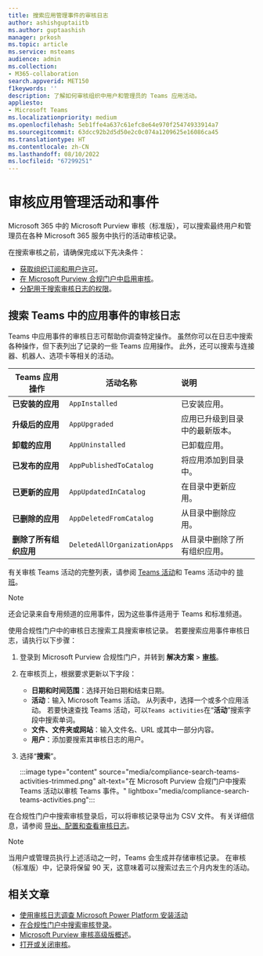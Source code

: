 ```yaml
---
title: 搜索应用管理事件的审核日志
author: ashishguptaiitb
ms.author: guptaashish
manager: prkosh
ms.topic: article
ms.service: msteams
audience: admin
ms.collection:
- M365-collaboration
search.appverid: MET150
f1keywords: ''
description: 了解如何审核组织中用户和管理员的 Teams 应用活动。
appliesto:
- Microsoft Teams
ms.localizationpriority: medium
ms.openlocfilehash: 5eb1ffe4a637c61efc8e64e970f25474933914a7
ms.sourcegitcommit: 63dcc92b2d5d50e2c0c074a1209625e16086ca45
ms.translationtype: HT
ms.contentlocale: zh-CN
ms.lasthandoff: 08/10/2022
ms.locfileid: "67299251"
---
```

# <a name="audit-for-app-management-activities-and-events"></a>审核应用管理活动和事件

Microsoft 365 中的 Microsoft Purview 审核（标准版），可以搜索最终用户和管理员在各种 Microsoft 365 服务中执行的活动审核记录。

在搜索审核之前，请确保完成以下先决条件：

* [获取组织订阅和用户许可](/microsoft-365/compliance/set-up-basic-audit)。
* [在 Microsoft Purview 合规门户中启用审核](/microsoft-365/compliance/turn-audit-log-search-on-or-off)。
* [分配用于搜索审核日志的权限](/microsoft-365/compliance/set-up-basic-audit)。

## <a name="search-the-audit-logs-for-app-events-in-teams"></a>搜索 Teams 中的应用事件的审核日志

Teams 中应用事件的审核日志可帮助你调查特定操作。 虽然你可以在日志中搜索各种操作，但下表列出了记录的一些 Teams 应用操作。 此外，还可以搜索与连接器、机器人、选项卡等相关的活动。

| Teams 应用操作                  | 活动名称                | 说明                                              |
|-----------------------------------|------------------------------|:---------------------------------------------------------|
| **已安装的应用**                 | `AppInstalled`               | 已安装应用。                                     |
| **升级后的应用**                  | `AppUpgraded`                | 应用已升级到目录中的最新版本。 |
| **卸载的应用**               | `AppUninstalled`             | 已卸载应用。                                   |
| **已发布的应用**                 | `AppPublishedToCatalog`      | 将应用添加到目录中。                          |
| **已更新的应用**                   | `AppUpdatedInCatalog`        | 在目录中更新应用。                        |
| **已删除的应用**                   | `AppDeletedFromCatalog`      | 从目录中删除应用。                      |
| **删除了所有组织应用** | `DeletedAllOrganizationApps` | 从目录中删除了所有组织应用。          |

有关审核 Teams 活动的完整列表，请参阅 [Teams 活动](audit-log-events.md#teams-activities)和 Teams 活动中的 [排班](audit-log-events.md#shifts-in-teams-activities)。

> [!NOTE]
> 还会记录来自专用频道的应用事件，因为这些事件适用于 Teams 和标准频道。

使用合规性门户中的审核日志搜索工具搜索审核记录。 若要搜索应用事件审核日志，请执行以下步骤：

1. 登录到 Microsoft Purview 合规性门户，并转到 **解决方案** > **[审核](https://compliance.microsoft.com/auditlogsearch)**。
1. 在审核页上，根据要求更新以下字段：

   * **日期和时间范围**：选择开始日期和结束日期。
   * **活动**：输入 Microsoft Teams 活动。 从列表中，选择一个或多个应用活动。 若要快速查找 Teams 活动，可以`Teams activities`在“**活动**”搜索字段中搜索单词。
   * **文件、文件夹或网站**：输入文件名、URL 或其中一部分内容。
   * **用户**：添加要搜索其审核日志的用户。

1. 选择“**搜索**”。

   :::image type="content" source="media/compliance-search-teams-activities-trimmed.png" alt-text="在 Microsoft Purview 合规门户中搜索 Teams 活动以审核 Teams 事件。" lightbox="media/compliance-search-teams-activities.png":::

在合规性门户中搜索审核登录后，可以将审核记录导出为 CSV 文件。 有关详细信息，请参阅 [导出、配置和查看审核日志](/microsoft-365/compliance/export-view-audit-log-records)。

> [!NOTE]
> 当用户或管理员执行上述活动之一时，Teams 会生成并存储审核记录。 在审核（标准版）中，记录将保留 90 天，这意味着可以搜索过去三个月内发生的活动。

## <a name="related-articles"></a>相关文章

* [使用审核日志调查 Microsoft Power Platform 安装活动](manage-power-platform-apps.md#use-audit-logs-to-investigate-microsoft-power-platform-installation-activity)
* [在合规性门户中搜索审核登录](/microsoft-365/compliance/search-the-audit-log-in-security-and-compliance)。
* [Microsoft Purview 审核高级版概述](/microsoft-365/compliance/advanced-audit)。
* [打开或关闭审核](/microsoft-365/compliance/turn-audit-log-search-on-or-off)。
